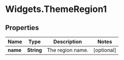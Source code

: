 # Widgets.ThemeRegion1

## Properties
Name | Type | Description | Notes
------------ | ------------- | ------------- | -------------
**name** | **String** | The region name. | [optional] 
